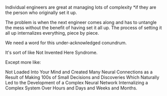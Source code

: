 Individual engineers are great at managing lots of complexity \*if they are the
person who originally set it up.

The problem is when the next engineer comes along and has to untangle the mess
without the benefit of having set it all up. The process of setting it all up
internalizes everything, piece by piece.

We need a word for this under-acknowledged conundrum.

It's sort of like Not Invented Here Syndrome.

Except more like:

Not Loaded Into Your Mind and Created Many Neural Connections as a Result of
Making 100s of Small Decisions and Discoveries Which Naturally Led to the
Development of a Complex Neural Network Internalizing a Complex System Over
Hours and Days and Weeks and Months.
